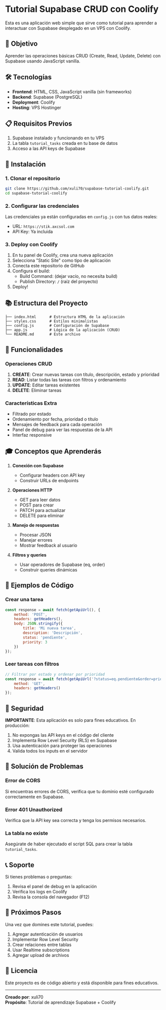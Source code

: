 # Tutorial Supabase CRUD con Coolify

Esta es una aplicación web simple que sirve como tutorial para aprender a interactuar con Supabase desplegado en un VPS con Coolify.

## 🎯 Objetivo

Aprender las operaciones básicas CRUD (Create, Read, Update, Delete) con Supabase usando JavaScript vanilla.

## 🛠️ Tecnologías

- **Frontend**: HTML, CSS, JavaScript vanilla (sin frameworks)
- **Backend**: Supabase (PostgreSQL)
- **Deployment**: Coolify
- **Hosting**: VPS Hostinger

## 📋 Requisitos Previos

1. Supabase instalado y funcionando en tu VPS
2. La tabla `tutorial_tasks` creada en tu base de datos
3. Acceso a las API keys de Supabase

## 🚀 Instalación

### 1. Clonar el repositorio

```bash
git clone https://github.com/xuli70/supabase-tutorial-coolify.git
cd supabase-tutorial-coolify
```

### 2. Configurar las credenciales

Las credenciales ya están configuradas en `config.js` con tus datos reales:
- URL: `https://stik.axcsol.com`
- API Key: Ya incluida

### 3. Deploy con Coolify

1. En tu panel de Coolify, crea una nueva aplicación
2. Selecciona "Static Site" como tipo de aplicación
3. Conecta este repositorio de GitHub
4. Configura el build:
   - Build Command: (dejar vacío, no necesita build)
   - Publish Directory: `/` (raíz del proyecto)
5. Deploy!

## 📚 Estructura del Proyecto

```
├── index.html      # Estructura HTML de la aplicación
├── styles.css      # Estilos minimalistas
├── config.js       # Configuración de Supabase
├── app.js          # Lógica de la aplicación (CRUD)
└── README.md       # Este archivo
```

## 🔧 Funcionalidades

### Operaciones CRUD

1. **CREATE**: Crear nuevas tareas con título, descripción, estado y prioridad
2. **READ**: Listar todas las tareas con filtros y ordenamiento
3. **UPDATE**: Editar tareas existentes
4. **DELETE**: Eliminar tareas

### Características Extra

- Filtrado por estado
- Ordenamiento por fecha, prioridad o título
- Mensajes de feedback para cada operación
- Panel de debug para ver las respuestas de la API
- Interfaz responsive

## 🎓 Conceptos que Aprenderás

1. **Conexión con Supabase**
   - Configurar headers con API key
   - Construir URLs de endpoints

2. **Operaciones HTTP**
   - GET para leer datos
   - POST para crear
   - PATCH para actualizar
   - DELETE para eliminar

3. **Manejo de respuestas**
   - Procesar JSON
   - Manejar errores
   - Mostrar feedback al usuario

4. **Filtros y queries**
   - Usar operadores de Supabase (eq, order)
   - Construir queries dinámicas

## 📝 Ejemplos de Código

### Crear una tarea
```javascript
const response = await fetch(getApiUrl(), {
    method: 'POST',
    headers: getHeaders(),
    body: JSON.stringify({
        title: 'Mi nueva tarea',
        description: 'Descripción',
        status: 'pendiente',
        priority: 3
    })
});
```

### Leer tareas con filtros
```javascript
// Filtrar por estado y ordenar por prioridad
const response = await fetch(getApiUrl('?status=eq.pendiente&order=priority.desc'), {
    method: 'GET',
    headers: getHeaders()
});
```

## 🔐 Seguridad

**IMPORTANTE**: Esta aplicación es solo para fines educativos. En producción:

1. No expongas las API keys en el código del cliente
2. Implementa Row Level Security (RLS) en Supabase
3. Usa autenticación para proteger las operaciones
4. Valida todos los inputs en el servidor

## 🐛 Solución de Problemas

### Error de CORS
Si encuentras errores de CORS, verifica que tu dominio esté configurado correctamente en Supabase.

### Error 401 Unauthorized
Verifica que la API key sea correcta y tenga los permisos necesarios.

### La tabla no existe
Asegúrate de haber ejecutado el script SQL para crear la tabla `tutorial_tasks`.

## 📞 Soporte

Si tienes problemas o preguntas:
1. Revisa el panel de debug en la aplicación
2. Verifica los logs en Coolify
3. Revisa la consola del navegador (F12)

## 🚀 Próximos Pasos

Una vez que domines este tutorial, puedes:

1. Agregar autenticación de usuarios
2. Implementar Row Level Security
3. Crear relaciones entre tablas
4. Usar Realtime subscriptions
5. Agregar upload de archivos

## 📄 Licencia

Este proyecto es de código abierto y está disponible para fines educativos.

---

**Creado por**: xuli70  
**Propósito**: Tutorial de aprendizaje Supabase + Coolify